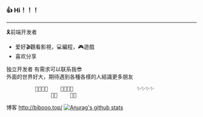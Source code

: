 ### 👍 Hi！！！
---
🎗前端开发者
- 爱好🎬觀看影視，💻編程，🎮遊戲
- 喜欢分享<br/>

独立开发者 有需求可以联系我😎<br/>
外面的世界好大，期待遇到各種各樣的人結識更多朋友
<pre>
         🐷🐷🐷🐷    🐷🐷🐷🐷                    ✨✨✨✨                   🐷🐷🐷🐷    🐷🐷🐷🐷
              🐷🐷    🐷🐷                                                           🐷🐷    🐷🐷 </pre>

                
博客 http://bibooo.top/
[![Anurag's github stats](https://github-readme-stats.vercel.app/api?username=anuraghazra)](https://github.com/anuraghazra/github-readme-stats)
